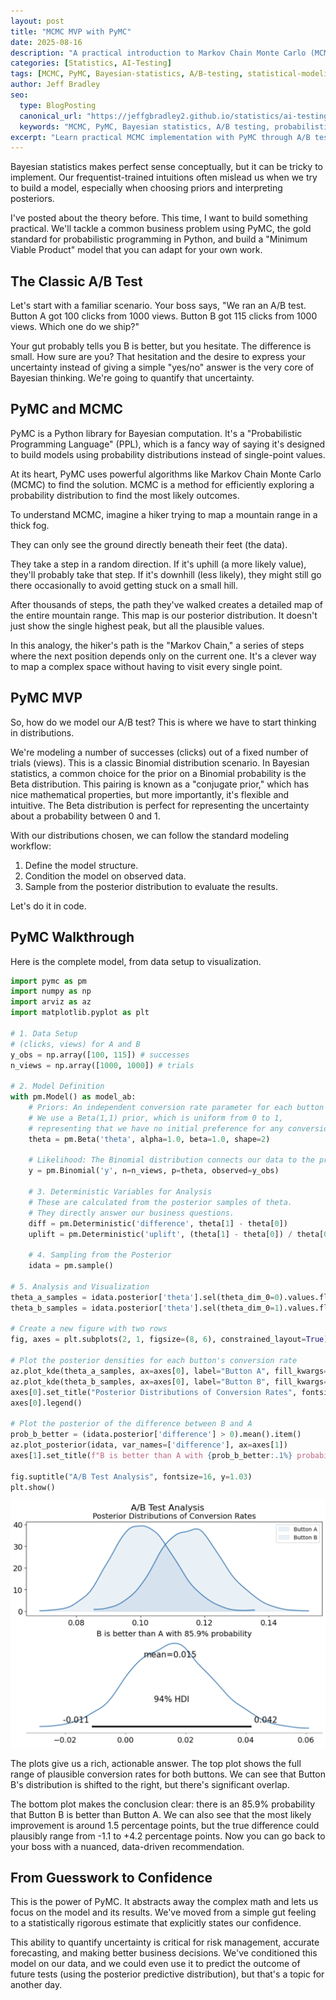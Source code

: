 ```yaml
---
layout: post
title: "MCMC MVP with PyMC"
date: 2025-08-16
description: "A practical introduction to Markov Chain Monte Carlo (MCMC) using PyMC for Bayesian A/B testing, moving beyond basic Bayes' Theorem to computational Bayesian modeling for AI evaluation."
categories: [Statistics, AI-Testing]
tags: [MCMC, PyMC, Bayesian-statistics, A/B-testing, statistical-modeling, MetaReason, probabilistic-programming, confidence-scoring]
author: Jeff Bradley
seo:
  type: BlogPosting
  canonical_url: "https://jeffgbradley2.github.io/statistics/ai-testing/2025/08/17/mcmc-mvp.html"
  keywords: "MCMC, PyMC, Bayesian statistics, A/B testing, probabilistic programming, Markov Chain Monte Carlo, statistical modeling, AI evaluation"
excerpt: "Learn practical MCMC implementation with PyMC through A/B testing examples, building computational Bayesian models for rigorous statistical analysis and AI confidence scoring."
---
```


Bayesian statistics makes perfect sense conceptually, but it can be tricky to implement. Our frequentist-trained intuitions often mislead us when we try to build a model, especially when choosing priors and interpreting posteriors.

I've posted about the theory before. This time, I want to build something practical. We'll tackle a common business problem using PyMC, the gold standard for probabilistic programming in Python, and build a "Minimum Viable Product" model that you can adapt for your own work.

## The Classic A/B Test

Let's start with a familiar scenario. Your boss says, "We ran an A/B test. Button A got 100 clicks from 1000 views. Button B got 115 clicks from 1000 views. Which one do we ship?"

Your gut probably tells you B is better, but you hesitate. The difference is small. How sure are you? That hesitation and the desire to express your uncertainty instead of giving a simple "yes/no" answer is the very core of Bayesian thinking. We're going to quantify that uncertainty.

## PyMC and MCMC

PyMC is a Python library for Bayesian computation. It's a "Probabilistic Programming Language" (PPL), which is a fancy way of saying it's designed to build models using probability distributions instead of single-point values.

At its heart, PyMC uses powerful algorithms like Markov Chain Monte Carlo (MCMC) to find the solution. MCMC is a method for efficiently exploring a probability distribution to find the most likely outcomes.

To understand MCMC, imagine a hiker trying to map a mountain range in a thick fog.

They can only see the ground directly beneath their feet (the data).

They take a step in a random direction. If it's uphill (a more likely value), they'll probably take that step. If it's downhill (less likely), they might still go there occasionally to avoid getting stuck on a small hill.

After thousands of steps, the path they've walked creates a detailed map of the entire mountain range. This map is our posterior distribution. It doesn't just show the single highest peak, but all the plausible values.

In this analogy, the hiker's path is the "Markov Chain," a series of steps where the next position depends only on the current one. It's a clever way to map a complex space without having to visit every single point.

## PyMC MVP

So, how do we model our A/B test? This is where we have to start thinking in distributions.

We're modeling a number of successes (clicks) out of a fixed number of trials (views). This is a classic Binomial distribution scenario. In Bayesian statistics, a common choice for the prior on a Binomial probability is the Beta distribution. This pairing is known as a "conjugate prior," which has nice mathematical properties, but more importantly, it's flexible and intuitive. The Beta distribution is perfect for representing the uncertainty about a probability between 0 and 1.

With our distributions chosen, we can follow the standard modeling workflow:

1. Define the model structure.
2. Condition the model on observed data.
3. Sample from the posterior distribution to evaluate the results.

Let's do it in code.

## PyMC Walkthrough

Here is the complete model, from data setup to visualization.

```python
import pymc as pm
import numpy as np
import arviz as az
import matplotlib.pyplot as plt

# 1. Data Setup
# (clicks, views) for A and B
y_obs = np.array([100, 115]) # successes
n_views = np.array([1000, 1000]) # trials

# 2. Model Definition
with pm.Model() as model_ab:
    # Priors: An independent conversion rate parameter for each button (A and B).
    # We use a Beta(1,1) prior, which is uniform from 0 to 1,
    # representing that we have no initial preference for any conversion rate.
    theta = pm.Beta('theta', alpha=1.0, beta=1.0, shape=2)

    # Likelihood: The Binomial distribution connects our data to the priors.
    y = pm.Binomial('y', n=n_views, p=theta, observed=y_obs)

    # 3. Deterministic Variables for Analysis
    # These are calculated from the posterior samples of theta.
    # They directly answer our business questions.
    diff = pm.Deterministic('difference', theta[1] - theta[0])
    uplift = pm.Deterministic('uplift', (theta[1] - theta[0]) / theta[0])

    # 4. Sampling from the Posterior
    idata = pm.sample()

# 5. Analysis and Visualization
theta_a_samples = idata.posterior['theta'].sel(theta_dim_0=0).values.flatten()
theta_b_samples = idata.posterior['theta'].sel(theta_dim_0=1).values.flatten()

# Create a new figure with two rows
fig, axes = plt.subplots(2, 1, figsize=(8, 6), constrained_layout=True)

# Plot the posterior densities for each button's conversion rate
az.plot_kde(theta_a_samples, ax=axes[0], label="Button A", fill_kwargs={"alpha": 0.1})
az.plot_kde(theta_b_samples, ax=axes[0], label="Button B", fill_kwargs={"alpha": 0.1})
axes[0].set_title("Posterior Distributions of Conversion Rates", fontsize=14)
axes[0].legend()

# Plot the posterior of the difference between B and A
prob_b_better = (idata.posterior['difference'] > 0).mean().item()
az.plot_posterior(idata, var_names=['difference'], ax=axes[1])
axes[1].set_title(f"B is better than A with {prob_b_better:.1%} probability", fontsize=14)

fig.suptitle("A/B Test Analysis", fontsize=16, y=1.03)
plt.show()
```

![A/B Test Analysis](/assets/images/2025-08-17-ab-test.png)

The plots give us a rich, actionable answer. The top plot shows the full range of plausible conversion rates for both buttons. We can see that Button B's distribution is shifted to the right, but there's significant overlap.

The bottom plot makes the conclusion clear: there is an 85.9% probability that Button B is better than Button A. We can also see that the most likely improvement is around 1.5 percentage points, but the true difference could plausibly range from -1.1 to +4.2 percentage points. Now you can go back to your boss with a nuanced, data-driven recommendation.

## From Guesswork to Confidence

This is the power of PyMC. It abstracts away the complex math and lets us focus on the model and its results. We've moved from a simple gut feeling to a statistically rigorous estimate that explicitly states our confidence.

This ability to quantify uncertainty is critical for risk management, accurate forecasting, and making better business decisions. We've conditioned this model on our data, and we could even use it to predict the outcome of future tests (using the posterior predictive distribution), but that's a topic for another day.